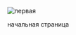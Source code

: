 ![первая](https://user-images.githubusercontent.com/76496638/132579930-aadac576-764c-4dc0-9255-4aa7cfc71fd1.png)

начальная страница

